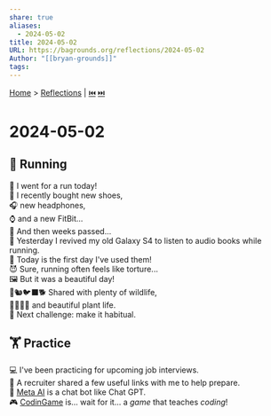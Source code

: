 ```yaml
---
share: true
aliases:
  - 2024-05-02
title: 2024-05-02
URL: https://bagrounds.org/reflections/2024-05-02
Author: "[[bryan-grounds]]"
tags: 
---
```

[Home](../index.md) > [Reflections](./index.md) | [⏮️](./2024-05-01.md) [⏭️](./2024-05-08.md)  
# 2024-05-02  
## 🏃 Running  
🎉 I went for a run today!  
👟 I recently bought new shoes,  
🎧 new headphones,  
⌚ and a new FitBit...  
🦗 And then weeks passed...  
📱 Yesterday I revived my old Galaxy S4 to listen to audio books while running.  
🥇 Today is the first day I've used them!  
😈 Sure, running often feels like torture...  
🖼 But it was a beautiful day!  
🐇🐿🐦‍⬛🐕 Shared with plenty of wildlife,  
🌳🌹🌻🪻 and beautiful plant life.  
🎯 Next challenge: make it habitual.  
  
## 🏋 Practice  
💻 I've been practicing for upcoming job interviews.  
🔗 A recruiter shared a few useful links with me to help prepare.  
🤖 [Meta AI](https://www.meta.ai) is a chat bot like Chat GPT.  
🎮 [CodinGame](https://www.codingame.com) is... wait for it... a _game_ that teaches _coding_!  
